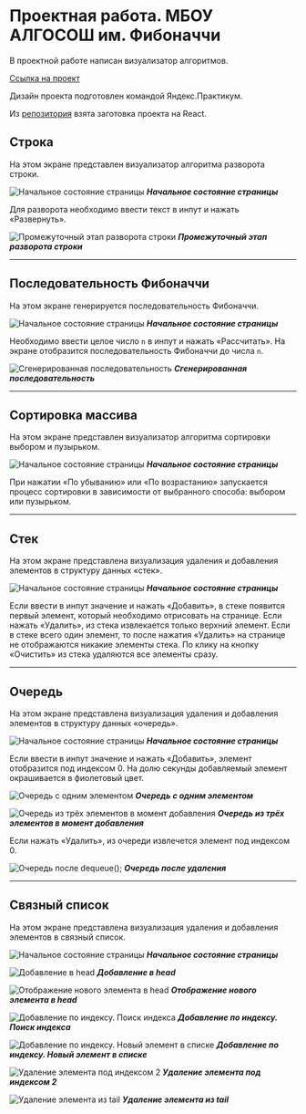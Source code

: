 # Проектная работа. МБОУ АЛГОСОШ им. Фибоначчи

В проектной работе написан визуализатор алгоритмов. 

[Ссылка на проект](https://geniav.github.io/algososh/)

Дизайн проекта подготовлен командой Яндекс.Практикум.

Из [репозитория](https://github.com/yandex-praktikum/algososh) взята заготовка проекта на React. 

## Строка

На этом экране представлен визуализатор алгоритма разворота строки. 

![Начальное состояние страницы](README_static/Untitled.png)
***Начальное состояние страницы***

Для разворота необходимо ввести текст в инпут и нажать «Развернуть». 

![Промежуточный этап разворота строки](README_static/Untitled%202.png)
***Промежуточный этап разворота строки***

---

## Последовательность Фибоначчи

На этом экране генерируется последовательность Фибоначчи. 

![Начальное состояние страницы](README_static/Untitled%203.png)
***Начальное состояние страницы***

Необходимо ввести целое число `n` в инпут и нажать «Рассчитать». На экране отобразится последовательность Фибоначчи до числа `n`.

![Сгенерированная последовательность](README_static/Untitled%204.png)
***Сгенерированная последовательность***

---

## Сортировка массива

На этом экране представлен визуализатор алгоритма сортировки выбором и пузырьком.

![Начальное состояние страницы](README_static/Untitled%205.png)
***Начальное состояние страницы***

При нажатии «По убыванию» или «По возрастанию» запускается процесс сортировки в зависимости от выбранного способа: выбором или пузырьком.

---

## Стек

На этом экране представлена визуализация удаления и добавления элементов в структуру данных «стек».

![Начальное состояние страницы](README_static/Untitled%206.png)
***Начальное состояние страницы***

Если ввести в инпут значение и нажать «Добавить», в стеке появится первый элемент, который необходимо отрисовать на странице. Если нажать «Удалить», из стека извлекается только верхний элемент. Если в стеке всего один элемент, то после нажатия «Удалить» на странице не отображаются никакие элементы стека. По клику на кнопку «Очистить» из стека удаляются все элементы сразу.

---

## Очередь

На этом экране представлена визуализация удаления и добавления элементов в структуру данных «очередь».

![Начальное состояние страницы](README_static/Untitled%207.png)
***Начальное состояние страницы***

Если ввести в инпут значение и нажать «Добавить», элемент отобразится под индексом 0. На долю секунды добавляемый элемент окрашивается в фиолетовый цвет.

![Очередь с одним элементом](README_static/Untitled%208.png)
***Очередь с одним элементом***

![Очередь из трёх элементов в момент добавления](README_static/Untitled%209.png)
***Очередь из трёх элементов в момент добавления***

Если нажать «Удалить», из очереди извлечется элемент под индексом 0.

![Очередь после `dequeue();`](README_static/Untitled%2010.png)
***Очередь после удаления***

---

## Связный список

На этом экране представлена визуализация удаления и добавления  элементов в связный список. 

![Начальное состояние страницы](README_static/Untitled%2011.png)
***Начальное состояние страницы***

![Добавление в head](README_static/Untitled%2012.png)
***Добавление в head***

![Отображение нового элемента в head](README_static/Untitled%2013.png)
***Отображение нового элемента в head***

![Добавление по индексу. Поиск индекса](README_static/Untitled%2014.png)
***Добавление по индексу. Поиск индекса***

![Добавление по индексу. Новый элемент в списке](README_static/Untitled%2015.png)
***Добавление по индексу. Новый элемент в списке***

![Удаление элемента под индексом 2](README_static/Untitled%2016.png)
***Удаление элемента под индексом 2***

![Удаление элемента из tail](README_static/Untitled%2017.png)
***Удаление элемента из tail***